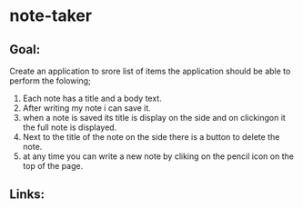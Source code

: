 # note-taker

## Goal:

Create an application to srore list of items the application should be able to perform the folowing;

1. Each note has a title and a body text.
2. After writing my note i can save it.
3. when a note is saved its title is display on the side and on clickingon it the full note is displayed.
4. Next to the title of the note on the side there is a button to delete the note.
5. at any time you can write a new note by cliking on the pencil icon on the top of the page.

## Links: